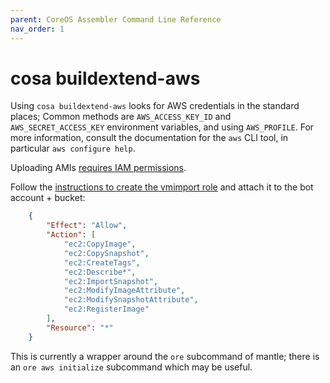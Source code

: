 ```yaml
---
parent: CoreOS Assembler Command Line Reference
nav_order: 1
---
```


# cosa buildextend-aws

Using `cosa buildextend-aws` looks for AWS credentials in the standard places;
Common methods are `AWS_ACCESS_KEY_ID`
and `AWS_SECRET_ACCESS_KEY` environment variables, and using `AWS_PROFILE`.
For more information, consult the documentation for the `aws` CLI tool, in particular
`aws configure help`.

Uploading AMIs [requires IAM permissions](https://docs.aws.amazon.com/vm-import/latest/userguide/vmie_prereqs.html#iam-permissions-image).

Follow the [instructions to create the vmimport role](https://docs.aws.amazon.com/vm-import/latest/userguide/vmimport-image-import.html) and attach it to the bot account + bucket:

```json
    {
        "Effect": "Allow",
        "Action": [
            "ec2:CopyImage",
            "ec2:CopySnapshot",
            "ec2:CreateTags",
            "ec2:Describe*",
            "ec2:ImportSnapshot",
            "ec2:ModifyImageAttribute",
            "ec2:ModifySnapshotAttribute",
            "ec2:RegisterImage"
        ],
        "Resource": "*"
    }
```

This is currently a wrapper around the `ore` subcommand of mantle; there is an
`ore aws initialize` subcommand which may be useful.
